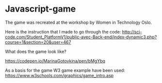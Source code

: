 # Javascript-game

The game was recreated at the workshop by Women in Technology Oslo.

Here is the instruction that I made to go through the code:
http://sci-code.com/Student_PlatformV1/public-avec-Back-end/index-dynamic3.php?course=1&section=20&user=467

What does the game look like?

https://codepen.io/MarinaGotovkina/pen/bMgYbq

As a basis for the game W3 game example have been used: 
https://www.w3schools.com/graphics/game_intro.asp

